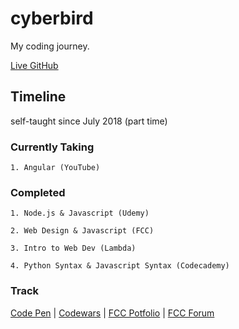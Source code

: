﻿# cyberbird
My coding journey.

[Live GitHub](https://caralagumen.github.io/cyberbird/)

## Timeline
self-taught since July 2018 (part time)

### Currently Taking

	1. Angular (YouTube)

### Completed

	1. Node.js & Javascript (Udemy)

	2. Web Design & Javascript (FCC)

	3. Intro to Web Dev (Lambda)

	4. Python Syntax & Javascript Syntax (Codecademy)
	
### Track

[Code Pen](https://codepen.io/CaraLagumen/#) |
[Codewars](https://www.codewars.com/users/CaraLagumen) |
[FCC Potfolio](https://www.freecodecamp.org/caralagumen) |
[FCC Forum](https://www.freecodecamp.org/forum/u/CaraLagumen)
